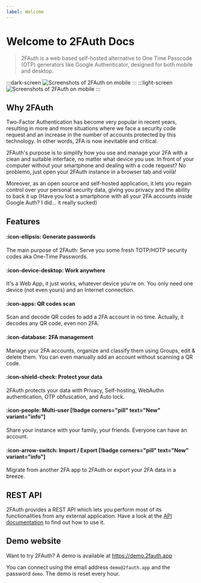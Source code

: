 ```yaml
---
label: Welcome
---
```

# Welcome to 2FAuth Docs

> 2FAuth is a web based self-hosted alternative to One Time Passcode (OTP) generators like Google Authenticator, designed for both mobile and desktop.

<style>
    html.dark .light-screen,
    html:not(.dark) .dark-screen {
        display: none;
    }
    html.dark .dark-screen,
    html:not(.dark) .light-screen {
        display: block;
    }
</style>
:::dark-screen
![Screenshots of 2FAuth on mobile](/static/2fauth_screenshots_dark.png)
:::
:::light-screen
![Screenshots of 2FAuth on mobile](/static/2fauth_screenshots_light.png)
:::

## Why 2FAuth

Two-Factor Authentication has become very popular in recent years, resulting in more and more situations where we face a security code request and an increase in the number of accounts protected by this technology. In other words, 2FA is now inevitable and critical.

2FAuth's purpose is to simplify how you use and manage your 2FA with a clean and suitable interface, no matter what device you use. In front of your computer without your smartphone and dealing with a code request? No problemo, just open your 2FAuth instance in a browser tab and voilà!

Moreover, as an open source and self-hosted application, it lets you regain control over your personal security data, giving you privacy and the ability to back it up (Have you lost a smartphone with all your 2FA accounts inside Google Auth? I did... it really sucked)

## Features

#### :icon-ellipsis: Generate passwords

The main purpose of 2FAuth: Serve you some fresh TOTP/HOTP security codes aka One-Time Passwords.

#### :icon-device-desktop: Work anywhere

It's a Web App, it just works, whatever device you're on. You only need one device (not even yours) and an Internet connection.

#### :icon-apps: QR codes scan

Scan and decode QR codes to add a 2FA account in no time. Actually, it decodes any QR code, even non 2FA.

#### :icon-database: 2FA management

Manage your 2FA accounts, organize and classify them using Groups, edit & delete them. You can even manually add an account without scanning a QR code.

#### :icon-shield-check: Protect your data

2FAuth protects your data with Privacy, Self-hosting, WebAuthn authentication, OTP obfuscation, and Auto lock.

#### :icon-people: Multi-user [!badge corners="pill" text="New" variant="info"]

Share your instance with your family, your friends. Everyone can have an account.

#### :icon-arrow-switch: Import / Export [!badge corners="pill" text="New" variant="info"]

Migrate from another 2FA app to 2FAuth or export your 2FA data in a breeze.

## REST API

2FAuth provides a REST API which lets you perform most of its functionalities from any external application. Have a look at the [API documentation](/api/) to find out how to use it.

## Demo website

Want to try 2FAuth? A demo is available at <https://demo.2fauth.app>

You can connect using the email address `demo@2fauth.app` and the password `demo`. The demo is reset every hour.
